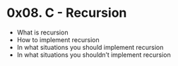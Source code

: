 # 0x08. C - Recursion

- What is recursion
- How to implement recursion
- In what situations you should implement recursion
- In what situations you shouldn’t implement recursion
